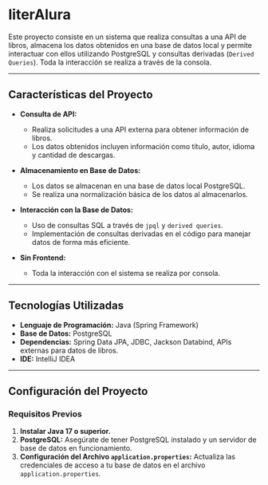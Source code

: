 # literAlura

Este proyecto consiste en un sistema que realiza consultas a una API de libros, almacena los datos obtenidos en una base de datos local y permite interactuar con ellos utilizando PostgreSQL y consultas derivadas (`Derived Queries`). Toda la interacción se realiza a través de la consola.

---

## Características del Proyecto

- **Consulta de API:** 
  - Realiza solicitudes a una API externa para obtener información de libros.
  - Los datos obtenidos incluyen información como título, autor, idioma y cantidad de descargas.

- **Almacenamiento en Base de Datos:**
  - Los datos se almacenan en una base de datos local PostgreSQL.
  - Se realiza una normalización básica de los datos al almacenarlos.

- **Interacción con la Base de Datos:**
  - Uso de consultas SQL a través de `jpql` y `derived queries`.
  - Implementación de consultas derivadas en el código para manejar datos de forma más eficiente.

- **Sin Frontend:**
  - Toda la interacción con el sistema se realiza por consola.

---

## Tecnologías Utilizadas

- **Lenguaje de Programación:** Java (Spring Framework)
- **Base de Datos:** PostgreSQL
- **Dependencias:** Spring Data JPA, JDBC, Jackson Databind, APIs externas para datos de libros.
- **IDE:** IntelliJ IDEA

---

## Configuración del Proyecto

### Requisitos Previos

1. **Instalar Java 17 o superior.**
2. **PostgreSQL:** Asegúrate de tener PostgreSQL instalado y un servidor de base de datos en funcionamiento.
3. **Configuración del Archivo `application.properties`:** Actualiza las credenciales de acceso a tu base de datos en el archivo `application.properties`.
